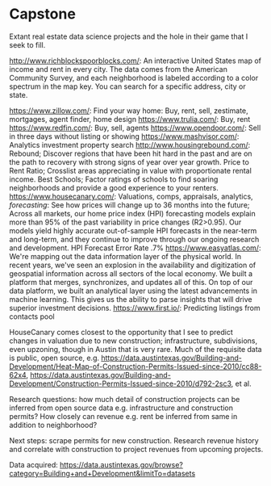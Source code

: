 # Capstone
Extant real estate data science projects and the hole in their game that I seek to fill.

http://www.richblockspoorblocks.com/: An interactive United States map of income and rent in every city. The data comes from the American Community Survey, and each neighborhood is labeled according to a color spectrum in the map key. You can search for a specific address, city or state.

https://www.zillow.com/: Find your way home: Buy, rent, sell, zestimate, mortgages, agent finder, home design
https://www.trulia.com/: Buy, rent
https://www.redfin.com/: Buy, sell, agents
https://www.opendoor.com/: Sell in three days without listing or showing
https://www.mashvisor.com/: Analytics investment property search
http://www.housingrebound.com/: Rebound; Discover regions that have been hit hard in the past and are on the path to recovery with strong signs of year over year growth. Price to Rent Ratio; Crosslist areas appreciating in value with proportionate rental income. Best Schools; Factor ratings of schools to find soaring neighborhoods and provide a good experience to your renters.
https://www.housecanary.com/: Valuations, comps, appraisals, analytics, *forecasting*: See how prices will change up to 36 months into the future; Across all markets, our home price index (HPI) forecasting models explain more than 95% of the past variability in price changes (R2>0.95). Our models yield highly accurate out-of-sample HPI forecasts in the near-term and long-term, and they continue to improve through our ongoing research and development. HPI Forecast Error Rate .7% 
https://www.easyatlas.com/: We're mapping out the data information layer of the physical world. In recent years, we've seen an explosion in the availability and digitization of geospatial information across all sectors of the local economy. We built a platform that merges, synchronizes, and updates all of this. On top of our data platform, we built an analytical layer using the latest advancements in machine learning. This gives us the ability to parse insights that will drive superior investment decisions.
https://www.first.io/: Predicting listings from contacts pool


HouseCanary comes closest to the opportunity that I see to predict changes in valuation due to new construction; infrastructure, subdivisions, even upzoning, though in Austin that is very rare. Much of the requisite data is public, open source, e.g. https://data.austintexas.gov/Building-and-Development/Heat-Map-of-Construction-Permits-Issued-since-2010/cc88-62x4, https://data.austintexas.gov/Building-and-Development/Construction-Permits-Issued-since-2010/d792-2sc3, et al.

Research questions: how much detail of construction projects can be inferred from open source data e.g. infrastructure and construction permits? How closely can revenue e.g. rent be inferred from same in addition to neighborhood?

Next steps: scrape permits for new construction. Research revenue history and correlate with construction to project revenues from upcoming projects.

Data acquired: https://data.austintexas.gov/browse?category=Building+and+Development&limitTo=datasets
